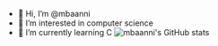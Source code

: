 - 👋 Hi, I’m @mbaanni
- 👀 I’m interested in computer science
- 🌱 I’m currently learning C
![mbaanni's GitHub stats](https://github-readme-stats.vercel.app/api?username=mbaanni&show_icons=true&theme=radical)
